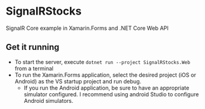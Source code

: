 # SignalRStocks
SignalR Core example in Xamarin.Forms and .NET Core Web API

## Get it running
- To start the server, execute ```dotnet run --project SignalRStocks.Web``` from a terminal
- To run the Xamarin.Forms application, select the desired project (iOS or Android) as the VS startup project and run debug.
  - If you run the Android application, be sure to have an appropriate simulator configured. I recommend using android Studio
 to configure Android simulators.
